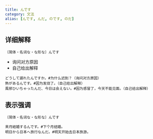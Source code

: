 ```yaml
---
title: んです
category: 文法
alias: [んです, んだ, のです, のだ]
---
```


## 详细解释

`〔简体・名词な・な形な〕んです`

- 询问对方原因
- 自己给出解释

```example
どうして遅れたんですか。#为什么迟到？（询问对方原因）
熱があるんです。#因为发烧了。（自己给出解释）
風邪ひいちゃったんだ、今日は会えない。#因为感冒了，今天不能见面。（自己给出解释）
```

## 表示强调

`〔简体・名词な・な形な〕んです`

```example
来月結婚するんです。#下个月结婚。
明日から日本へ旅行なんだ。#明天开始去日本旅游。
```
